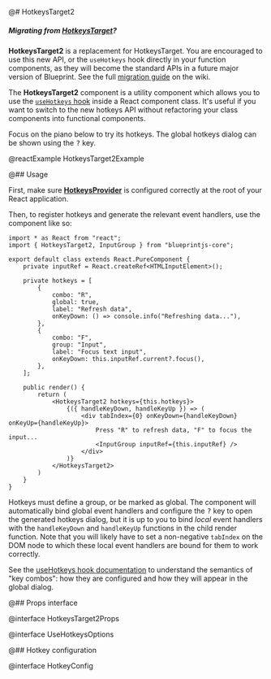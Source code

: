 @# HotkeysTarget2

<div class="@ns-callout @ns-intent-primary @ns-icon-info-sign @ns-callout-has-body-content">
    <h5 class="@ns-heading">

Migrating from [HotkeysTarget](#core/legacy/hotkeys-legacy)?

</h5>

__HotkeysTarget2__ is a replacement for HotkeysTarget. You are encouraged to use this new API, or
the `useHotkeys` hook directly in your function components, as they will become the standard
APIs in a future major version of Blueprint. See the full
[migration guide](https://github.com/palantir/blueprint/wiki/HotkeysTarget-&-useHotkeys-migration) on the wiki.

</div>


The __HotkeysTarget2__ component is a utility component which allows you to use the
[`useHotkeys` hook](#core/hooks/use-hotkeys) inside a React component class. It's useful if you want to switch to the
new hotkeys API without refactoring your class components into functional components.

Focus on the piano below to try its hotkeys. The global hotkeys dialog can be shown using the <kbd>?</kbd> key.

@reactExample HotkeysTarget2Example

@## Usage

First, make sure [__HotkeysProvider__](#core/context/hotkeys-provider) is configured correctly at the root of your
React application.

Then, to register hotkeys and generate the relevant event handlers, use the component like so:

```tsx
import * as React from "react";
import { HotkeysTarget2, InputGroup } from "blueprintjs-core";

export default class extends React.PureComponent {
    private inputRef = React.createRef<HTMLInputElement>();

    private hotkeys = [
        {
            combo: "R",
            global: true,
            label: "Refresh data",
            onKeyDown: () => console.info("Refreshing data..."),
        },
        {
            combo: "F",
            group: "Input",
            label: "Focus text input",
            onKeyDown: this.inputRef.current?.focus(),
        },
    ];

    public render() {
        return (
            <HotkeysTarget2 hotkeys={this.hotkeys}>
                {({ handleKeyDown, handleKeyUp }) => (
                    <div tabIndex={0} onKeyDown={handleKeyDown} onKeyUp={handleKeyUp}>
                        Press "R" to refresh data, "F" to focus the input...
                        <InputGroup inputRef={this.inputRef} />
                    </div>
                )}
            </HotkeysTarget2>
        )
    }
}
```

Hotkeys must define a group, or be marked as global. The component will automatically bind global event handlers
and configure the <kbd>?</kbd> key to open the generated hotkeys dialog, but it is up to you to bind _local_
event handlers with the `handleKeyDown` and `handleKeyUp` functions in the child render function. Note that
you will likely have to set a non-negative `tabIndex` on the DOM node to which these local event handlers are
bound for them to work correctly.

<div class="@ns-callout @ns-intent-primary @ns-icon-info-sign">

See the [useHotkeys hook documentation](#core/hooks/use-hotkeys.key-combos) to understand the semantics of "key combos":
how they are configured and how they will appear in the global dialog.

</div>

@## Props interface

@interface HotkeysTarget2Props

@interface UseHotkeysOptions

@## Hotkey configuration

@interface HotkeyConfig
